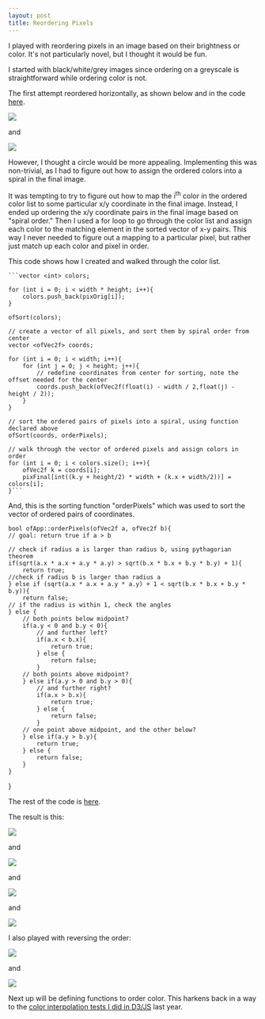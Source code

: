 ```yaml
---
layout: post
title: Reordering Pixels
---
```


I played with reordering pixels in an image based on their brightness or color. It's not particularly novel, but I thought it would be fun. 

I started with black/white/grey images since ordering on a greyscale is straightforward while ordering color is not. 

The first attempt reordered horizontally, as shown below and in the code [here](https://github.com/zanarmstrong/open-frameworks-sketches/tree/master/reorderGreyPiexles). 

![](https://lh4.googleusercontent.com/-O-JjIy74UHo/VHEFjlAkUHI/AAAAAAAAaEA/R9rlqHvLiAo/w1118-h385-no/Screen%2BShot%2B2014-11-22%2Bat%2B4.51.47%2BPM.png)

and

![](https://lh3.googleusercontent.com/-t3H27xqO6gw/VHEF-FA1qyI/AAAAAAAAaEQ/3-P-TJUBHr0/w922-h460-no/Screen%2BShot%2B2014-11-22%2Bat%2B4.53.39%2BPM.png)

However, I thought a circle would be more appealing. Implementing this was non-trivial, as I had to figure out how to assign the ordered colors into a spiral in the final image. 

It was tempting to try to figure out how to map the i<sup>th</sup> color in the ordered color list to some particular x/y coordinate in the final image. Instead, I ended up ordering the x/y coordinate pairs in the final image based on "spiral order." Then I used a for loop to go through the color list and assign each color to the matching element in the sorted vector of x-y pairs. This way I never needed to figure out a mapping to a particular pixel, but rather just match up each color and pixel in order. 

This code shows how I created and walked through the color list. 


    ```vector <int> colors;
    
    for (int i = 0; i < width * height; i++){
        colors.push_back(pixOrig[i]);
    }

    ofSort(colors);

    // create a vector of all pixels, and sort them by spiral order from center
    vector <ofVec2f> coords;
    
    for (int i = 0; i < width; i++){
        for (int j = 0; j < height; j++){
            // redefine coordinates from center for sorting, note the offset needed for the center
            coords.push_back(ofVec2f(float(i) - width / 2,float(j) - height / 2));
        }
    }
    
    // sort the ordered pairs of pixels into a spiral, using function declared above
    ofSort(coords, orderPixels);
    
    // walk through the vector of ordered pixels and assign colors in order
    for (int i = 0; i < colors.size(); i++){
        ofVec2f k = coords[i];
        pixFinal[int((k.y + height/2) * width + (k.x + width/2))] = colors[i];
    }```


And, this is the sorting function "orderPixels" which was used to sort the vector of ordered pairs of coordinates. 


    bool ofApp::orderPixels(ofVec2f a, ofVec2f b){
    // goal: return true if a > b
    
    // check if radius a is larger than radius b, using pythagorian theorem
    if(sqrt(a.x * a.x + a.y * a.y) > sqrt(b.x * b.x + b.y * b.y) + 1){
        return true;
    //check if radius b is larger than radius a
    } else if (sqrt(a.x * a.x + a.y * a.y) + 1 < sqrt(b.x * b.x + b.y * b.y)){
        return false;
    // if the radius is within 1, check the angles
    } else {
        // both points below midpoint?
        if(a.y < 0 and b.y < 0){
            // and further left?
            if(a.x < b.x){
                return true;
            } else {
                return false;
            }
        // both points above midpoint?
        } else if(a.y > 0 and b.y > 0){
            // and further right?
            if(a.x > b.x){
                return true;
            } else {
                return false;
            }
        // one point above midpoint, and the other below?
        } else if(a.y > b.y){
            return true;
        } else {
            return false;
        }
    }
}


The rest of the code is [here](https://github.com/zanarmstrong/open-frameworks-sketches/tree/master/reorderGreyPixelsCircle).

The result is this: 

![](https://lh3.googleusercontent.com/-M-EDQtc9N24/VHJvfQjlXwI/AAAAAAAAaGc/s0VsfkpK-lc/w917-h457-no/Screen%2BShot%2B2014-11-23%2Bat%2B6.29.52%2BPM.png)

and 

![](https://lh6.googleusercontent.com/-LKXKKdH6scg/VHJvftUKipI/AAAAAAAAaGo/nm7HJStBhZ0/w1118-h384-no/Screen%2BShot%2B2014-11-23%2Bat%2B6.30.17%2BPM.png)

and 

![](https://lh3.googleusercontent.com/-okMJ1TvFrxc/VHKkD8Q03lI/AAAAAAAAaH4/i0gno38c-cA/w1117-h413-no/Screen%2BShot%2B2014-11-23%2Bat%2B10.18.46%2BPM.png)

and 

![](https://lh5.googleusercontent.com/-CbQMqWkkjWg/VHKkD-6yzfI/AAAAAAAAaH0/8L3s4iwtfY0/w986-h300-no/Screen%2BShot%2B2014-11-23%2Bat%2B10.19.48%2BPM.png)

I also played with reversing the order: 

![](https://lh3.googleusercontent.com/-ZnjmtmMnAv4/VHKoCXJA70I/AAAAAAAAaIQ/S3MoyGv6TfY/w986-h304-no/Screen%2BShot%2B2014-11-23%2Bat%2B10.36.15%2BPM.png)

and 

![](https://lh4.googleusercontent.com/-Lm6b0kdSHTQ/VHKoClwwCBI/AAAAAAAAaIc/bhYY4kQMYrI/w921-h462-no/Screen%2BShot%2B2014-11-23%2Bat%2B10.36.56%2BPM.png)

Next up will be defining functions to order color. This harkens back in a way to the [color interpolation tests I did in D3/JS](http://bl.ocks.org/zanarmstrong/raw/c0f07275634de1f12769/) last year.  

